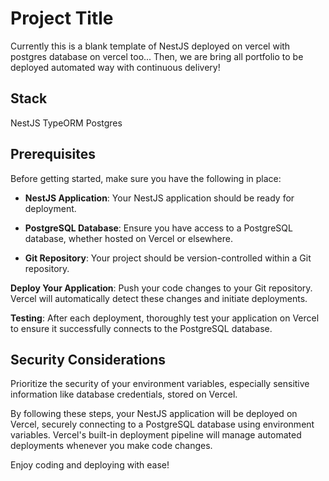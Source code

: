 # Project Title

Currently this is a blank template of NestJS deployed on vercel with postgres database on vercel too...
Then, we are bring all portfolio to be deployed automated way with continuous delivery!

## Stack
NestJS
 TypeORM
Postgres

## Prerequisites

Before getting started, make sure you have the following in place:

- **NestJS Application**: Your NestJS application should be ready for deployment.

- **PostgreSQL Database**: Ensure you have access to a PostgreSQL database, whether hosted on Vercel or elsewhere.
    
- **Git Repository**: Your project should be version-controlled within a Git repository.

**Deploy Your Application**: Push your code changes to your Git repository. Vercel will automatically detect these changes and initiate deployments.

**Testing**: After each deployment, thoroughly test your application on Vercel to ensure it successfully connects to the PostgreSQL database.

## Security Considerations

Prioritize the security of your environment variables, especially sensitive information like database credentials, stored on Vercel.

By following these steps, your NestJS application will be deployed on Vercel, securely connecting to a PostgreSQL database using environment variables. Vercel's built-in deployment pipeline will manage automated deployments whenever you make code changes.

Enjoy coding and deploying with ease!
